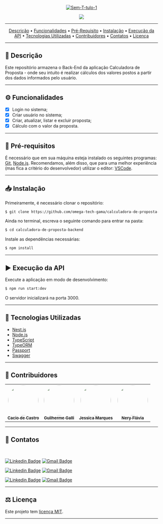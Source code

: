 <p align="center">
<a href="#"><img src="https://i.ibb.co/jZ8gPNw/Sem-T-tulo-1.png" alt="Sem-T-tulo-1" border="0"></a>
</p>

[circleci-image]: https://img.shields.io/circleci/build/github/nestjs/nest/master?token=abc123def456
[circleci-url]: https://circleci.com/gh/nestjs/nest
  
<p align="center">
<img src="https://img.shields.io/static/v1?label=license&message=MIT &color=26395F&style=for-the-badge&logo=ghost"/>

</p>
 
----

<p align="center">
 <a href="#-descricao">Descrição</a> •
 <a href="#-funcionalidades">Funcionalidades</a> •
 <a href="#-pre-requisito">Pré-Requisito</a> • 
 <a href="#-instalacao">Instalação</a> • 
 <a href="#-execucao-da-api">Execução da API</a> • 
 <a href="#-tecnologias-utilizadas">Tecnologias Utilizadas</a> • 
 <a 
 <a
 href="#-contribuidores">Contribuidores</a> • 
 <a href="#-contatos">Contatos</a> • 
 <a href="#user-content--licença">Licença</a>
</p>


----

## 📑 Descrição 


Este repositório armazena o Back-End da aplicação Calculadora de Proposta - onde  seu intuito é realizar cálculos dos valores postos a partir dos dados informados pelo usuário.

---
## ⚙ Funcionalidades
- [x] Login no sistema;
- [x] Criar usuário no sistema;
- [x] Criar, atualizar, listar e excluir proposta;
 - [x] Cálculo com o valor da proposta.

---

## 🛑 Pré-requisitos
É necessário que em sua máquina esteja instalado os seguintes programas:
[Git](https://git-scm.com), [Node.js](https://nodejs.org/en/). 
Recomendamos, além disso, que para uma melhor experiência (mas fica a critério do desenvolvedor) utilizar o editor: [VSCode](https://code.visualstudio.com/).

---

## 📥 Instalação
Primeiramente, é necessário clonar o repositório:

```bash
$ git clone https://github.com/omega-tech-gama/calculadora-de-proposta-backend.git
```
Ainda no terminal, escreva o seguinte comando para entrar na pasta:

```bash
$ cd calculadora-de-proposta-backend
```
Instale as dependências necessárias:
```bash
$ npm install
```
---

## ▶ Execução da API
Execute a aplicação em modo de desenvolvimento:

```bash
$ npm run start:dev
```
O servidor inicializará na porta 3000.

---

## 🧷 Tecnologias Utilizadas

- [Nest.js](https://nestjs.com/)
- [Node.js](https://nodejs.org/en/)
- [TypeScript](https://www.typescriptlang.org/)
- [TypeORM](https://typeorm.io/#/)
- [Passport](http://www.passportjs.org/)
- [Swagger](https://swagger.io/)
---

## 🎊 Contribuidores

<table>
  <tr>
    <td align="center"><a href="https://github.com/kacyos"><img style="border-radius: 50%;" src="https://avatars.githubusercontent.com/u/48040152?v=4" width="100px;" alt=""/><br /><sub><b>Cacio de Castro</b></sub></a><br /></td>
    <td align="center"><a href="https://github.com/ggalli"><img style="border-radius: 50%;" src="https://avatars.githubusercontent.com/u/32558216?v=4" width="100px;" alt=""/><br /><sub><b>Guilherme Galli</b></sub></a><br /></td>
    <td align="center"><a href="https://github.com/jessicaMarquess"><img style="border-radius: 50%;" src="https://avatars.githubusercontent.com/u/67026304?v=4" width="100px;" alt=""/><br /><sub><b>Jessica Marques</b></sub></a><br /></td>
    <td align="center"><a href="https://github.com/NeryFFO"><img style="border-radius: 50%;" src="https://avatars.githubusercontent.com/u/86855151?v=4" width="100px;" alt=""/><br /><sub><b>Nery Flávia</b></sub></a><br /></td>
  <tr>
 <table>

---


## 📱 Contatos
</br>

[![Linkedin Badge](https://img.shields.io/badge/-Cacio-blue?style=flat-square&logo=Linkedin&logoColor=white&link=https:https://www.linkedin.com/in/cacio/)](https://www.linkedin.com/in/cacio/) 
[![Gmail Badge](https://img.shields.io/badge/-cacio.cf@gmail.com-c14438?style=flat-square&logo=Gmail&logoColor=white&link=mailto:cacio.cf@gmail.com)](mailto:cacio.cf@gmail.com)


[![Linkedin Badge](https://img.shields.io/badge/-Guilherme-blue?style=flat-square&logo=Linkedin&logoColor=white&link=https:https://www.linkedin.com/in/guilherme-galli/)](https://www.linkedin.com/in/guilherme-galli/) 
[![Gmail Badge](https://img.shields.io/badge/-guilhermegalli5@gmail.com-c14438?style=flat-square&logo=Gmail&logoColor=white&link=mailto:guilhermegalli5@gmail.com)](mailto:guilhermegalli5@gmail.com)

[![Linkedin Badge](https://img.shields.io/badge/-Jessica-blue?style=flat-square&logo=Linkedin&logoColor=white&link=https:https://www.linkedin.com/in/jessica-maria-marques/)](https://www.linkedin.com/in/jessica-maria-marques/) 
[![Gmail Badge](https://img.shields.io/badge/-jessica.marques.dev@gmail.com-c14438?style=flat-square&logo=Gmail&logoColor=white&link=mailto:jessica.marques.dev@gmail)](mailto:jessica.marques.dev@gmail.com)

---



## ⚖ Licença

Este projeto tem [licença MIT](LICENSE).

---
